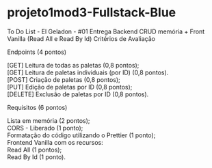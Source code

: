 # projeto1mod3-Fullstack-Blue

To Do List - El Geladon - #01 Entrega 
Backend CRUD memória + Front Vanilla (Read All e Read By Id)
Critérios de Avaliação

Endpoints (4 pontos)

[GET] Leitura de todas as paletas (0,8 pontos);
<br>
[GET] Leitura de paletas individuais (por ID) (0,8 pontos).
<br>
[POST] Criação de paletas (0,8 pontos);
<br>
[PUT] Edição de paletas por ID (0,8 pontos);
<br>
[DELETE] Exclusão de paletas por ID (0,8 pontos).

Requisitos (6 pontos)

Lista em memória (2 pontos);
<br>
CORS - Liberado (1 ponto);
<br>
Formatação do código utilizando o Prettier (1 ponto);
<br>
Frontend Vanilla com os recursos:
<br>
Read All (1 pontos);
<br>
Read By Id (1 ponto).

